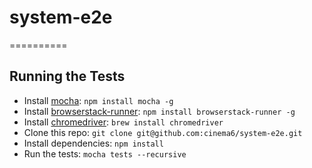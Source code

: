 # system-e2e
==========

## Running the Tests
* Install [mocha](http://visionmedia.github.io/mocha/): ```npm install mocha -g```
* Install [browserstack-runner](https://github.com/browserstack/browserstack-runner): ```npm install browserstack-runner -g```
* Install [chromedriver](https://code.google.com/p/selenium/wiki/ChromeDriver): ```brew install chromedriver```
* Clone this repo: ```git clone git@github.com:cinema6/system-e2e.git```
* Install dependencies: ```npm install```
* Run the tests: ```mocha tests --recursive```
